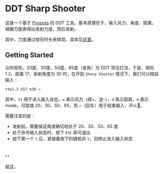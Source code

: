 # DDT Sharp Shooter


这是一个基于 [Pynputs](https://github.com/moses-palmer/pynput) 的 DDT 工具。基本原理在于，输入风力、角度、距离，根据力度表得出发射力度，而后发射。

其中，力度通过按压时长来体现，具体见[这里](https://github.com/boring-plans/ddt-sharp-shooter/tree/master)。

## Getting Started

众所周知，20度、30度、50度、65度（变角）为 DDT 常见打法，于是，顺风 1.2、距离 17，发射角度为 30 时，在开启 `Sharp Shooter` 情况下，我们可以暗自输入：

```bash
ttw1.2 d17 m30 ↩️
```

其中，`tt` 用于进入输入状态，`w` 表示风力（顺+、逆-），`d` 表示距离，`m` 表示 mode，可取值 20、30、50、65，而 `↩️`（回车）用于结束输入、开火🚀。

需要注意的是：

- 发射前，需要保证角度确切地处于 20、30、50、65 度
- 处于命令输入状态时，按下 `ESC` 即可退出
- 按下第一个 `t` 后，紧接着按下的键若非 `t`，则停止进入输入状态

## ..

就这。
